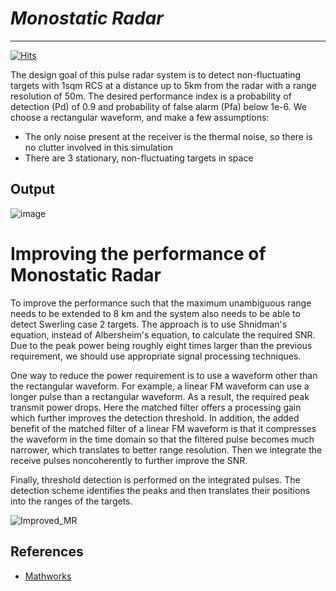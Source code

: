 # ***_Monostatic Radar_***

***
[![Hits](https://hits.seeyoufarm.com/api/count/incr/badge.svg?url=https%3A%2F%2Fgithub.com%2FPramod-Krishna%2FMonostatic-Radar&count_bg=%23EF0C3D&title_bg=%23050505&icon=&icon_color=%23E7E7E7&title=hits&edge_flat=true)](https://hits.seeyoufarm.com)

The design goal of this pulse radar system is to detect non-fluctuating targets with 1sqm RCS at a distance up to 5km from the radar with a range resolution of 50m. The desired performance index is a probability of detection (Pd) of 0.9 and probability of false alarm (Pfa) below 1e-6. 
We choose a rectangular waveform, and make a few assumptions:
* The only noise present at the receiver is the thermal noise, so there is no clutter involved in this simulation
* There are 3 stationary, non-fluctuating targets in space

## Output

![image](https://user-images.githubusercontent.com/54993262/151975346-7b23d312-6557-40d5-8b68-78a3b38b17a2.png)

# Improving the performance of Monostatic Radar

To improve the performance such that the maximum unambiguous range needs to be extended to 8 km and the system also needs to be able to detect Swerling case 2 targets.
The approach is to use Shnidman's equation, instead of Albersheim's equation, to calculate the required SNR. Due to the peak power being roughly eight times larger than the previous requirement, we should use appropriate signal processing techniques.

One way to reduce the power requirement is to use a waveform other than the rectangular waveform. For example, a linear FM waveform can use a longer pulse than a rectangular waveform. As a result, the required peak transmit power drops. Here the matched filter offers a processing gain which further improves the detection threshold. In addition, the added benefit of the matched filter of a linear FM waveform is that it compresses the waveform in the time domain so that the filtered pulse becomes much narrower, which translates to better range resolution. Then we integrate the receive pulses noncoherently to further improve the SNR.

Finally, threshold detection is performed on the integrated pulses. The detection scheme identifies the peaks and then translates their positions into the ranges of the targets.

![Improved_MR](https://user-images.githubusercontent.com/54993262/152088544-6e6f02d5-fae0-4bf8-ae33-edd2070d6e93.JPG)


## References 
* [Mathworks](https://in.mathworks.com/)
